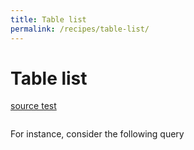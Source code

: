 ```yaml
---
title: Table list
permalink: /recipes/table-list/
---
```


# Table list

[source test](https://github.com/fibo/SQL92-JSON/blob/master/test/recipes/table-list.js)


```javascript
```

For instance, consider the following query

```sql
```

